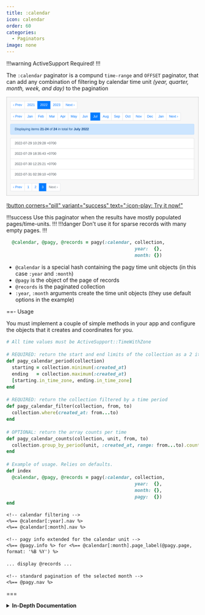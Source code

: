 ```yaml
---
title: :calendar
icon: calendar
order: 60
categories:
  - Paginators
image: none
---
```


!!!warning ActiveSupport Required!
!!!

The `:calendar` paginator is a compund `time-range` and `OFFSET` paginator, that can add any combination of filtering by calendar time unit
_(year, quarter, month, week, and day)_ to the pagination

![calendar_app](/assets/images/calendar-app.png)

[!button corners="pill" variant="success" text=":icon-play: Try it now!"](/guide/playground.md#4-calendar-app)

!!!success Use this paginator when the results have mostly populated pages/time-units.
!!!
!!!danger Don't use it for sparse records with many empty pages.
!!!

```ruby
  @calendar, @pagy, @records = pagy(:calendar, collection,
                                               year:  {},
                                               month: {})

```

- `@calendar` is a special hash containing the pagy time unit objects (in this case `:year` and `:month`)
- `@pagy` is the object of the page of records
- `@records` is the paginated collection
- `:year`, `:month` arguments create the time unit objects (they use default options in the example)

==- Usage

You must implement a couple of simple methods in your app and configure the objects that it creates and
coordinates for you.

```ruby Controller
# All time values must be ActiveSupport::TimeWithZone

# REQUIRED: return the start and end limits of the collection as a 2 items array
def pagy_calendar_period(collection)
  starting = collection.minimum(:created_at)
  ending   = collection.maximum(:created_at)
  [starting.in_time_zone, ending.in_time_zone]
end

# REQUIRED: return the collection filtered by a time period
def pagy_calendar_filter(collection, from, to)
  collection.where(created_at: from...to)
end

# OPTIONAL: return the array counts per time
def pagy_calendar_counts(collection, unit, from, to)
  collection.group_by_period(unit, :created_at, range: from...to).count.values
end

# Example of usage. Relies on defaults.
def index
  @calendar, @pagy, @records = pagy(:calendar, collection,
                                               year:  {},
                                               month: {},
                                               pagy:  {})
end
```

```erb view (template)
<!-- calendar filtering -->
<%== @calendar[:year].nav %>
<%== @calendar[:month].nav %>

<!-- pagy info extended for the calendar unit -->
<%== @pagy.info %> for <%== @calendar[:month].page_label(@pagy.page, format: '%B %Y') %>

... display @records ...

<!-- standard pagination of the selected month -->
<%== @pagy.nav %>
```

===
<details>
<summary class="a4" style="font-weight: bold">In-Depth Documentation</summary>

<br/>

### Methods

==- `pagy(:calendar, collection, configuration)`

The `:calendar` paginator wraps one or more levels of calendar filtering on top of another paginator (
e.g. `:offset`, `:searchkick`, `:elasticsearch_rails`, `:meilisearch`, ...).

It filters the `collection` by the selected time units in the `configuration` (e.g. `year`, `month`, `day`, ...), and forwards it
to the wrapped method.

It returns an array with one more item than the usual two:

```ruby controller
@calendar, @pagy, @results = pagy(:calendar, ...)
```

The `@calendar` is the hash of the generated unit objects that can be used in the UI.

It also provides the `showtime` helper method that returns the time of the smallest time unit currently shown in your calendar.
For example:

```erb
<!-- Link to go to a specific page in the calendar -->
<a href="<%= @calendar.calendar_url_at(, Time.zone.parse('2022-03-03')) %>">Go to the 2022-03 Page</a>

<!-- Showtime shows the `DateTime` beginning of the smallest time unit currently shown in the calendar -->
<p>Showtime: <%= @calendar.showtime %></p>
```

#### `collection` argument
<br/>

The `collection` argument (from `ActiveRecord`, `ElasticSearchRails`, `Searchkick`, `Meilisearch`, ...) is filtered by the
`pagy_calendar_filter` and forwarded to the wrapped method for its final pagination, so ensure that you pass the same type of
argument expected by the wrapped method.

#### `configuration` argument
<br/>

The `configuration` argument must be a Hash structure with the keys representing the type of configuration and the values being
the Hash of the options that you want to pass for the creation of the specific pagy object (or a `boolean` for
the [Active flag](#active-flag)).

The `configuration` hash can be composed by the following types of configuration:

##### Calendar configuration
<br/>

The calendar configuration determines the calendar objects generated. These are used for filtering the collection to the selected
time units.

You can add one or more levels with keys like `:year`, `:quarter`, `:month`, `:week`, `:day`. Each key must be set to the hash of
the unit options. Use an empty hash for default values. E.g.:
`year: {}, month: {}, ...`.

!!!warning Do not set `:page`, `:page_sym`, `:params` and `:period` option.

Those options are managed
automatically. Setting them explicitly has no effect. (See also [Calendar params](#calendar-params) for solutions in
case of conflicts)
!!!

##### Pagy configuration
<br/>

This is the optional configuration of the final pagination object (produced by the wrapped method) which is always used regardless
the value of the [Active flag](#active-flag).

You can pass one optional `:pagy` key, set to the hash of the options to initialize the `Pagy` object. It has none of the
restriction mentioned in the [Calendar configuration](#calendar-configuration).

Besides the usual pagy options, you can add a `:backend` option, set to the name of the paginator that you want to use
for managing the collection:

```ruby
{ pagy: { backend: :searchkick, limit: 10, ... } }
```

Notice that the `collection` argument must be exactly what you would pass to the wrapped backend method.

If the `:pagy` key/value is omitted, a default `Pagy` instance will be created by the default `:pagy` backend method.

##### Active flag
<br/>

The calendar is active by default, however you can add an optional `:active` boolean flag to the `configuration` hash in order to
switch it ON or OFF, depending on its usefulness in different conditions (see the [Use cases](#use-cases)).

==- `pagy_calendar_period(collection)`

!!!primary Must implement

This method must be implemented by the application.
!!!

It receives a `collection` argument that must not be changed by the method, but can be used to return the starting and ending
local `TimeWithZone` objects array defining the calendar `:period`. See
the [Pagy::Calendar Variables](/docs/api/calendar.md#options) for details.

Depending on the type of storage, the `collection` argument can contain a different kind of object:

##### ActiveRecord managed storage
<br/>

If you use `ActiveRecord` the `collection` is going to be an `ActiveRecord::Relation` object. You can use it to return the
starting and ending local `TimeWithZone` objects array. Here are a few examples with the `created_at` field (but you can pull the
time from anywhere):

```ruby  Controller
# Simpler version (2 queries)
def pagy_calendar_period(collection)
  starting = collection.minimum('created_at')
  ending   = collection.maximum('created_at')
  [starting.in_time_zone, ending.in_time_zone]
end

# Faster version with manual pluck (1 query)
def pagy_calendar_period(collection)
  minmax = collection.pick('MIN(created_at)', 'MAX(created_at)')
  minmax.map { |time| Time.parse(time).in_time_zone }
end

# Fastest version (no queries)
# If you have the starting and ending times in the request (from UI selectors), 
# filter the collection by the param before passing it to the `:calendar` paginator.
# In this example you just use the :starting and :ending params to return the period
def pagy_calendar_period(collection)
  params.fetch_values(:starting, :ending).map { |time| Time.parse(time).in_time_zone }
end
```

##### Search frameworks storage
<br/>

_If you use `ElasticSearchRails`, `Searchkick`, `Meilisearch` the `collection` argument is just the Array of the captured search
arguments that you passed to the `Model.pagy_search` method. That array is what pagy uses internally to set up its options before
passing it to the standard `Model.search` method to do the actual search._

So you should use what you need from the `collection` array and do your own `Model.search(...)` in order to get the starting and
ending local `TimeWithZone` objects array to return.

==- `pagy_calendar_filter(collection, from, to)`

!!!primary Must implement

This method must be implemented by the application.
!!!

It receives the main `collection` and must return a filtered version of it using the `from` and `to` **local Time** objects.

You should filter your collection with a logic equivalent to `storage_time >= from && storage_time < to`, adapted to the time zone
and syntax of your storage.

Depending on the type of storage, the `collection` argument can contain a different kind of object:

##### ActiveRecord managed storage
<br/>

If you use `ActiveRecord` the `collection` is going to be an `ActiveRecord::Relation` object that you can easily filter. Here is
an example with the `created_at` field again (but you can use anything, of course):

```ruby Controller
def pagy_calendar_filter(collection, from, to)
  collection.where(created_at: from...to) # 3-dots range excluding the end value
end
```

##### Search frameworks storage
<br/>

_If you use `ElasticSearchRails`, `Searchkick`, `Meilisearch` the `collection` argument is just the Array of the captured search
arguments that you passed to the `Model.pagy_search` method. That array is what pagy uses internally to se tup its options before
passing it to the standard `Model.search` method to do the actual search._

So in order to filter the actual search with the `from` and `to` local `TimeWithZone` objects, you should simply return the same
array with the filtering added to its relevant item. Pagy will use it to do the actual (filtered) search.

==- `pagy_calendar_counts(collection, unit, from, to)`

!!!primary Optional implementation

This method can be implemented by the application in order to add some UI feedback to the pagy
nav links
!!!

If this method is defined, pagy will run it for each used calendar unit and will add an extra `empty-page`
CSS class to the links to empty pages (that can be targeted to give a visual UI feedback). Pagy will also add a `title`
attribute to display a tooltip info for each page link.

The method receives the main `collection`, the `unit` symbol, and must return the array of the counts grouped by unit using the
`from` and `to` **local Time** objects.

If your collection is an `ActiveRecord::Relation` object you won't have to do much: just add the
[groupdate gem](https://github.com/ankane/groupdate) to your bundle and use the following one-liner (just change the
`:created_at` to the time field you need):

```ruby Controller
def pagy_calendar_counts(collection, unit, from, to)
  collection.group_by_period(unit, :created_at, range: from...to).count.values
end
```

For other types of collection you should override the method.

!!!warning Extra queries required!

The extra feedback triggered by this method executes one extra count query per unit, (e.g. with a year + month calendar there are
2 extra queries). That is usually OK for most environments, but it might be slow on others, so check it on your actual DB in order
to evaluate the performance.

If you want to use it dynamically, you can skip the extra query and the relative feedback by returning `nil` when you need it.
!!!

===

### Customization

#### Order

If you set `:order` to `:desc`, you will get the page units in descendent order (e.g. May, then April, then March, ...), but keep
in mind that you still have to desc-order the records in the collection since pagy has no control over that (indeed it's your own
collection scope).

```ruby controller
@calendar, @pagy, @records = pagy(:calendar, collection.desc_scope,
                                             year:  { order: :desc },
                                             month: { order: :desc })
```

#### Beginning of week

If you use the `:week` time unit, consider that the first day of the week could be different for different locales.

You may want to adjust it by setting the `Date.beginning_of_week` option to the symbol of the first day of the week (
e.g. `Date.beginning_of_week = :sunday`). Notice the default is `:monday` consistently with the ISO-8601 standard (and Rails).

#### Calendar params

The `:calendar` paginator handles the request params of its objects automatically, and you should not need to customize them unless they conflict
with other params in your requests. In that case you have a couple of alternatives:

- Renaming the conflicting param of your app
- Passing a custom `:page_sym` to the [Pagy configuration](#pagy-configuration). That will internally rename the `:page_sym`
  opts and update the `:params` procs of all the calendar objects accordingly.

### View

You can use the calendar objects with any `pagy_*nav` and `pagy_*nav_js` helpers in your views.

The `pagy_*combo_nav_js` keeps into account only page numbers and not labels, so it is not very useful (if at all)
with `Pagy::Calendar::*` objects.

==- `pagy_calendar_url_at(@calendar, time, **opts)`

This helper takes the `@calendar` and a `TimeWithZone` objects and returns the url complete with all the params for the pages in
each filter bar that include the passed time.

For example: `pagy_calendar_url_at(@calendar, Time.zone.now)` selects the filter bars pointing to today.

If `time` is outside the pagination range it raises a `Pagy::RangeError`, however you can pass the option
`fit_time: true` to avoid the error and get the url to the page closest to the passed time argument (first or last page).

===

#### Label format

Each page link in the calendar navs is conveniently labeled with the specific `Time` period it refers to. You can change the time
format to your needs by passing the `:format` option, set to a standard `strftime` format, to the time unit option argument.

```ruby controller
@calendar, @pagy, @records = pagy(:calendar, collection.desc_scope,
                                             year:  { format: '...' },
                                             month: { format: '...' })
```
You can also get the [label method](/docs/api/calendar.md#methods) with e.g.: `@calendar[:month].label`, which might be useful to
use in your UI.

#### I18n localization

Uncomment the block in the calendar section in the pagy initializer.

### Caveats

!!!warning Empty Calendar pages are accessible but empty

You may want to display a message when `@records.empty?`.
!!!

</details>
